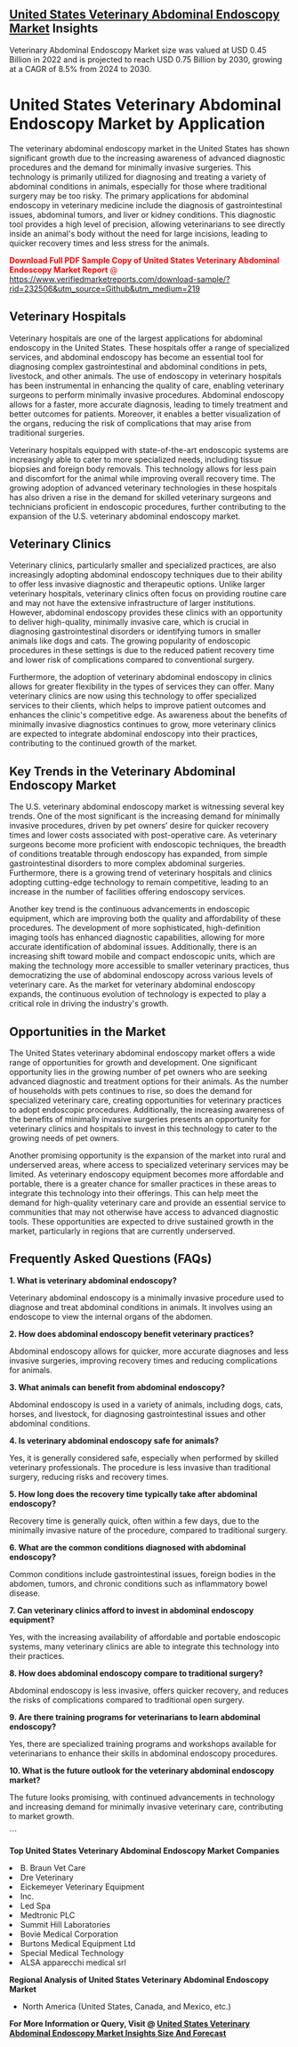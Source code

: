 <h2><a href="https://www.verifiedmarketreports.com/download-sample/?rid=232506&amp;utm_source=Github&amp;utm_medium=219" target="_blank">United States Veterinary Abdominal Endoscopy Market</a> Insights</h2><p>Veterinary Abdominal Endoscopy Market size was valued at USD 0.45 Billion in 2022 and is projected to reach USD 0.75 Billion by 2030, growing at a CAGR of 8.5% from 2024 to 2030.</p><p> <h1>United States Veterinary Abdominal Endoscopy Market by Application</h1> <p>The veterinary abdominal endoscopy market in the United States has shown significant growth due to the increasing awareness of advanced diagnostic procedures and the demand for minimally invasive surgeries. This technology is primarily utilized for diagnosing and treating a variety of abdominal conditions in animals, especially for those where traditional surgery may be too risky. The primary applications for abdominal endoscopy in veterinary medicine include the diagnosis of gastrointestinal issues, abdominal tumors, and liver or kidney conditions. This diagnostic tool provides a high level of precision, allowing veterinarians to see directly inside an animal's body without the need for large incisions, leading to quicker recovery times and less stress for the animals.</p> <p><p><span class=""><span style="color: #ff0000;"><strong>Download Full PDF Sample Copy of United States Veterinary Abdominal Endoscopy Market Report</strong> @ </span><a href="https://www.verifiedmarketreports.com/download-sample/?rid=232506&amp;utm_source=Github&amp;utm_medium=219" target="_blank">https://www.verifiedmarketreports.com/download-sample/?rid=232506&amp;utm_source=Github&amp;utm_medium=219</a></span></p></p> <h2>Veterinary Hospitals</h2> <p>Veterinary hospitals are one of the largest applications for abdominal endoscopy in the United States. These hospitals offer a range of specialized services, and abdominal endoscopy has become an essential tool for diagnosing complex gastrointestinal and abdominal conditions in pets, livestock, and other animals. The use of endoscopy in veterinary hospitals has been instrumental in enhancing the quality of care, enabling veterinary surgeons to perform minimally invasive procedures. Abdominal endoscopy allows for a faster, more accurate diagnosis, leading to timely treatment and better outcomes for patients. Moreover, it enables a better visualization of the organs, reducing the risk of complications that may arise from traditional surgeries.</p> <p>Veterinary hospitals equipped with state-of-the-art endoscopic systems are increasingly able to cater to more specialized needs, including tissue biopsies and foreign body removals. This technology allows for less pain and discomfort for the animal while improving overall recovery time. The growing adoption of advanced veterinary technologies in these hospitals has also driven a rise in the demand for skilled veterinary surgeons and technicians proficient in endoscopic procedures, further contributing to the expansion of the U.S. veterinary abdominal endoscopy market.</p> <h2>Veterinary Clinics</h2> <p>Veterinary clinics, particularly smaller and specialized practices, are also increasingly adopting abdominal endoscopy techniques due to their ability to offer less invasive diagnostic and therapeutic options. Unlike larger veterinary hospitals, veterinary clinics often focus on providing routine care and may not have the extensive infrastructure of larger institutions. However, abdominal endoscopy provides these clinics with an opportunity to deliver high-quality, minimally invasive care, which is crucial in diagnosing gastrointestinal disorders or identifying tumors in smaller animals like dogs and cats. The growing popularity of endoscopic procedures in these settings is due to the reduced patient recovery time and lower risk of complications compared to conventional surgery.</p> <p>Furthermore, the adoption of veterinary abdominal endoscopy in clinics allows for greater flexibility in the types of services they can offer. Many veterinary clinics are now using this technology to offer specialized services to their clients, which helps to improve patient outcomes and enhances the clinic's competitive edge. As awareness about the benefits of minimally invasive diagnostics continues to grow, more veterinary clinics are expected to integrate abdominal endoscopy into their practices, contributing to the continued growth of the market.</p> <h2>Key Trends in the Veterinary Abdominal Endoscopy Market</h2> <p>The U.S. veterinary abdominal endoscopy market is witnessing several key trends. One of the most significant is the increasing demand for minimally invasive procedures, driven by pet owners’ desire for quicker recovery times and lower costs associated with post-operative care. As veterinary surgeons become more proficient with endoscopic techniques, the breadth of conditions treatable through endoscopy has expanded, from simple gastrointestinal disorders to more complex abdominal surgeries. Furthermore, there is a growing trend of veterinary hospitals and clinics adopting cutting-edge technology to remain competitive, leading to an increase in the number of facilities offering endoscopy services.</p> <p>Another key trend is the continuous advancements in endoscopic equipment, which are improving both the quality and affordability of these procedures. The development of more sophisticated, high-definition imaging tools has enhanced diagnostic capabilities, allowing for more accurate identification of abdominal issues. Additionally, there is an increasing shift toward mobile and compact endoscopic units, which are making the technology more accessible to smaller veterinary practices, thus democratizing the use of abdominal endoscopy across various levels of veterinary care. As the market for veterinary abdominal endoscopy expands, the continuous evolution of technology is expected to play a critical role in driving the industry's growth.</p> <h2>Opportunities in the Market</h2> <p>The United States veterinary abdominal endoscopy market offers a wide range of opportunities for growth and development. One significant opportunity lies in the growing number of pet owners who are seeking advanced diagnostic and treatment options for their animals. As the number of households with pets continues to rise, so does the demand for specialized veterinary care, creating opportunities for veterinary practices to adopt endoscopic procedures. Additionally, the increasing awareness of the benefits of minimally invasive surgeries presents an opportunity for veterinary clinics and hospitals to invest in this technology to cater to the growing needs of pet owners.</p> <p>Another promising opportunity is the expansion of the market into rural and underserved areas, where access to specialized veterinary services may be limited. As veterinary endoscopy equipment becomes more affordable and portable, there is a greater chance for smaller practices in these areas to integrate this technology into their offerings. This can help meet the demand for high-quality veterinary care and provide an essential service to communities that may not otherwise have access to advanced diagnostic tools. These opportunities are expected to drive sustained growth in the market, particularly in regions that are currently underserved.</p> <h2>Frequently Asked Questions (FAQs)</h2> <p><strong>1. What is veterinary abdominal endoscopy?</strong></p> <p>Veterinary abdominal endoscopy is a minimally invasive procedure used to diagnose and treat abdominal conditions in animals. It involves using an endoscope to view the internal organs of the abdomen.</p> <p><strong>2. How does abdominal endoscopy benefit veterinary practices?</strong></p> <p>Abdominal endoscopy allows for quicker, more accurate diagnoses and less invasive surgeries, improving recovery times and reducing complications for animals.</p> <p><strong>3. What animals can benefit from abdominal endoscopy?</strong></p> <p>Abdominal endoscopy is used in a variety of animals, including dogs, cats, horses, and livestock, for diagnosing gastrointestinal issues and other abdominal conditions.</p> <p><strong>4. Is veterinary abdominal endoscopy safe for animals?</strong></p> <p>Yes, it is generally considered safe, especially when performed by skilled veterinary professionals. The procedure is less invasive than traditional surgery, reducing risks and recovery times.</p> <p><strong>5. How long does the recovery time typically take after abdominal endoscopy?</strong></p> <p>Recovery time is generally quick, often within a few days, due to the minimally invasive nature of the procedure, compared to traditional surgery.</p> <p><strong>6. What are the common conditions diagnosed with abdominal endoscopy?</strong></p> <p>Common conditions include gastrointestinal issues, foreign bodies in the abdomen, tumors, and chronic conditions such as inflammatory bowel disease.</p> <p><strong>7. Can veterinary clinics afford to invest in abdominal endoscopy equipment?</strong></p> <p>Yes, with the increasing availability of affordable and portable endoscopic systems, many veterinary clinics are able to integrate this technology into their practices.</p> <p><strong>8. How does abdominal endoscopy compare to traditional surgery?</strong></p> <p>Abdominal endoscopy is less invasive, offers quicker recovery, and reduces the risks of complications compared to traditional open surgery.</p> <p><strong>9. Are there training programs for veterinarians to learn abdominal endoscopy?</strong></p> <p>Yes, there are specialized training programs and workshops available for veterinarians to enhance their skills in abdominal endoscopy procedures.</p> <p><strong>10. What is the future outlook for the veterinary abdominal endoscopy market?</strong></p> <p>The future looks promising, with continued advancements in technology and increasing demand for minimally invasive veterinary care, contributing to market growth.</p> ```</p><p><strong>Top United States Veterinary Abdominal Endoscopy Market Companies</strong></p><div data-test-id=""><p><li>B. Braun Vet Care</li><li> Dre Veterinary</li><li> Eickemeyer Veterinary Equipment</li><li> Inc.</li><li> Led Spa</li><li> Medtronic PLC</li><li> Summit Hill Laboratories</li><li> Bovie Medical Corporation</li><li> Burtons Medical Equipment Ltd</li><li> Special Medical Technology</li><li> ALSA apparecchi medical srl</li></p><div><strong>Regional Analysis of&nbsp;United States Veterinary Abdominal Endoscopy Market</strong></div><ul><li dir="ltr"><p dir="ltr">North America&nbsp;(United States, Canada, and Mexico, etc.)</p></li></ul><p><strong>For More Information or Query, Visit @&nbsp;</strong><strong><a href="https://www.verifiedmarketreports.com/product/veterinary-abdominal-endoscopy-market/?utm_source=Github&amp;utm_medium=219" target="_blank">United States Veterinary Abdominal Endoscopy Market Insights Size And Forecast</a></strong></p></div>
